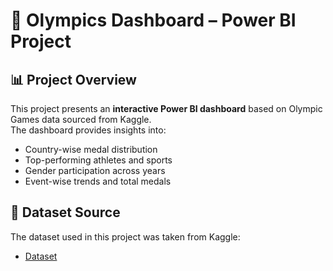 # 🥇 Olympics Dashboard – Power BI Project

## 📊 Project Overview
This project presents an **interactive Power BI dashboard** based on Olympic Games data sourced from Kaggle.  
The dashboard provides insights into:
- Country-wise medal distribution
- Top-performing athletes and sports
- Gender participation across years
- Event-wise trends and total medals

## 📜 Dataset Source
The dataset used in this project was taken from Kaggle: 
- <a href="https://github.com/NaveenSilam/Olympic-Sports-Dashboard/blob/main/Olympic_Medals_DataSet.xlsx">Dataset<a/>
